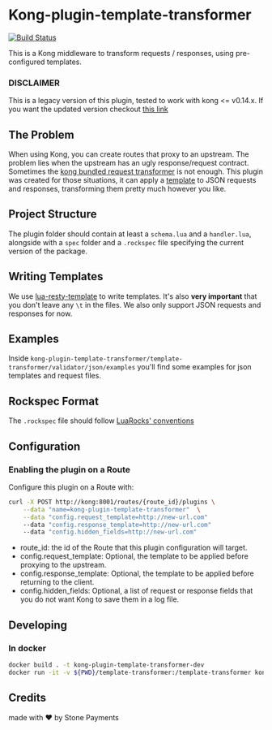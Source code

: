 # Kong-plugin-template-transformer

[![Build Status](https://travis-ci.org/stone-payments/kong-plugin-template-transformer.svg?branch=legacy/v0)](https://travis-ci.org/stone-payments/kong-plugin-template-transformer)

This is a Kong middleware to transform requests / responses, using pre-configured templates.

### DISCLAIMER

This is a legacy version of this plugin, tested to work with kong <= v0.14.x. If you want the updated version checkout [this link](https://github.com/stone-payments/kong-plugin-template-transformer/tree/master)

## The Problem

When using Kong, you can create routes that proxy to an upstream. The problem lies when the upstream has an ugly response/request contract. Sometimes the [kong bundled request transformer](https://docs.konghq.com/hub/kong-inc/request-transformer/) is not enough. This plugin was created for those situations, it can apply a [template](https://github.com/bungle/lua-resty-template) to JSON requests and responses, transforming them pretty much however you like.

## Project Structure

The plugin folder should contain at least a `schema.lua` and a `handler.lua`, alongside with a `spec` folder and a `.rockspec` file specifying the current version of the package.

## Writing Templates

We use [lua-resty-template](https://github.com/bungle/lua-resty-template) to write templates. It's also **very important** that you don't leave any `\t` in the files. We also only support JSON requests and responses for now.

## Examples

Inside `kong-plugin-template-transformer/template-transformer/validator/json/examples` you'll find some examples for json templates and request files.

## Rockspec Format

The `.rockspec` file should follow [LuaRocks' conventions](https://github.com/luarocks/luarocks/wiki/Rockspec-format)

## Configuration

### Enabling the plugin on a Route

Configure this plugin on a Route with:

```bash
curl -X POST http://kong:8001/routes/{route_id}/plugins \
    --data "name=kong-plugin-template-transformer"  \
    --data "config.request_template=http://new-url.com"
    --data "config.response_template=http://new-url.com"
    --data "config.hidden_fields=http://new-url.com"
```

- route_id: the id of the Route that this plugin configuration will target.
- config.request_template: Optional, the template to be applied before proxying to the upstream.
- config.response_template: Optional, the template to be applied before returning to the client.
- config.hidden_fields: Optional, a list of request or response fields that you do not want Kong to save them in a log file.

## Developing

### In docker

```bash
docker build . -t kong-plugin-template-transformer-dev
docker run -it -v ${PWD}/template-transformer:/template-transformer kong-plugin-template-transformer-dev bash
```

## Credits

made with :heart: by Stone Payments
